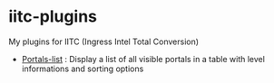 iitc-plugins
============

My plugins for IITC (Ingress Intel Total Conversion)

- [Portals-list](https://github.com/teo96/iitc-plugins/blob/master/portals-list.js) : Display a list of all visible portals in a table with level informations and sorting options
